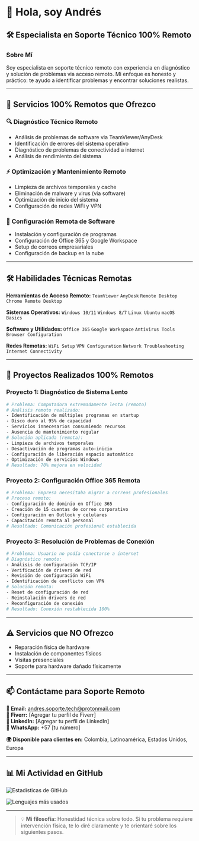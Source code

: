 # 👋 Hola, soy Andrés

## 🛠️ Especialista en Soporte Técnico **100% Remoto**

### Sobre Mí
Soy especialista en soporte técnico remoto con experiencia en diagnóstico y solución de problemas via acceso remoto. Mi enfoque es honesto y práctico: te ayudo a identificar problemas y encontrar soluciones realistas.

---

## 🎯 **Servicios 100% Remotos que Ofrezco**

### 🔍 **Diagnóstico Técnico Remoto**
- Análisis de problemas de software via TeamViewer/AnyDesk
- Identificación de errores del sistema operativo
- Diagnóstico de problemas de conectividad a internet
- Análisis de rendimiento del sistema

### ⚡ **Optimización y Mantenimiento Remoto**
- Limpieza de archivos temporales y cache
- Eliminación de malware y virus (via software)
- Optimización de inicio del sistema
- Configuración de redes WiFi y VPN

### 📧 **Configuración Remota de Software**
- Instalación y configuración de programas
- Configuración de Office 365 y Google Workspace
- Setup de correos empresariales
- Configuración de backup en la nube

---

## 🛠️ **Habilidades Técnicas Remotas**

**Herramientas de Acceso Remoto:**
`TeamViewer` `AnyDesk` `Remote Desktop` `Chrome Remote Desktop`

**Sistemas Operativos:**
`Windows 10/11` `Windows 8/7` `Linux Ubuntu` `macOS Basics`

**Software y Utilidades:**
`Office 365` `Google Workspace` `Antivirus Tools` `Browser Configuration`

**Redes Remotas:**
`WiFi Setup` `VPN Configuration` `Network Troubleshooting` `Internet Connectivity`

---

## 📂 **Proyectos Realizados 100% Remotos**

### Proyecto 1: Diagnóstico de Sistema Lento
```bash
# Problema: Computadora extremadamente lenta (remoto)
# Análisis remoto realizado:
- Identificación de múltiples programas en startup
- Disco duro al 95% de capacidad
- Servicios innecesarios consumiendo recursos
- Ausencia de mantenimiento regular
# Solución aplicada (remota):
- Limpieza de archivos temporales
- Desactivación de programas auto-inicio
- Configuración de liberación espacio automático
- Optimización de servicios Windows
# Resultado: 70% mejora en velocidad
```

### Proyecto 2: Configuración Office 365 Remota
```bash
# Problema: Empresa necesitaba migrar a correos profesionales
# Proceso remoto:
- Configuración de dominio en Office 365
- Creación de 15 cuentas de correo corporativo
- Configuración en Outlook y celulares
- Capacitación remota al personal
# Resultado: Comunicación profesional establecida
```

### Proyecto 3: Resolución de Problemas de Conexión
```bash
# Problema: Usuario no podía conectarse a internet
# Diagnóstico remoto:
- Análisis de configuración TCP/IP
- Verificación de drivers de red
- Revisión de configuración WiFi
- Identificación de conflicto con VPN
# Solución remota:
- Reset de configuración de red
- Reinstalación drivers de red
- Reconfiguración de conexión
# Resultado: Conexión restablecida 100%
```

---

## ⚠️ **Servicios que NO Ofrezco**
- Reparación física de hardware
- Instalación de componentes físicos
- Visitas presenciales
- Soporte para hardware dañado físicamente

---

## 📫 **Contáctame para Soporte Remoto**

**📧 Email:** andres.soporte.tech@protonmail.com  
**🔧 Fiverr:** [Agregar tu perfil de Fiverr]  
**💼 LinkedIn:** [Agregar tu perfil de LinkedIn]  
**💬 WhatsApp:** +57 [tu número]  

**🌍 Disponible para clientes en:** Colombia, Latinoamérica, Estados Unidos, Europa

---

## 📊 **Mi Actividad en GitHub**

![Estadísticas de GitHub](https://github-readme-stats.vercel.app/api?username=Andress999&show_icons=true&theme=radical)

![Lenguajes más usados](https://github-readme-stats.vercel.app/api/top-langs/?username=Andress999&layout=compact&theme=radical)

---

> 💡 **Mi filosofía:** Honestidad técnica sobre todo. Si tu problema requiere intervención física, te lo diré claramente y te orientaré sobre los siguientes pasos.

